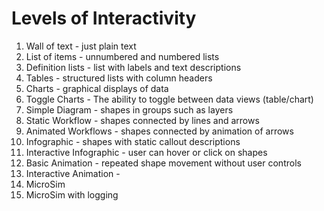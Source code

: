 # Levels of Interactivity

1. Wall of text - just plain text
2. List of items - unnumbered and numbered lists
3. Definition lists - list with labels and text descriptions
4. Tables - structured lists with column headers
5. Charts - graphical displays of data
6. Toggle Charts - The ability to toggle between data views (table/chart)
7. Simple Diagram - shapes in groups such as layers
8. Static Workflow - shapes connected by lines and arrows
9. Animated Workflows - shapes connected by animation of arrows
10. Infographic - shapes with static callout descriptions
11. Interactive Infographic - user can hover or click on shapes
12. Basic Animation - repeated shape movement without user controls
13. Interactive Animation -
14. MicroSim 
15. MicroSim with logging

